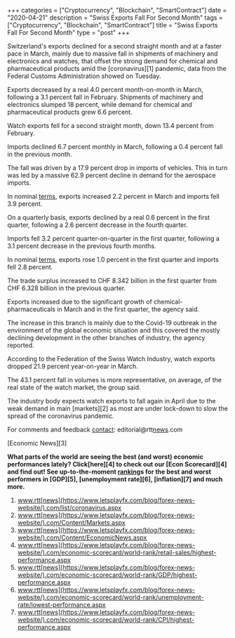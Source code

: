 +++
categories = ["Cryptocurrency", "Blockchain", "SmartContract"]
date = "2020-04-21"
description = "Swiss Exports Fall For Second Month"
tags = ["Cryptocurrency", "Blockchain", "SmartContract"]
title = "Swiss Exports Fall For Second Month"
type = "post"
+++

Switzerland's exports declined for a second straight month and at a
faster pace in March, mainly due to massive fall in shipments of
machinery and electronics and watches, that offset the strong demand for
chemical and pharmaceutical products amid the [coronavirus][1] pandemic,
data from the Federal Customs Administration showed on Tuesday.

Exports decreased by a real 4.0 percent month-on-month in March,
following a 3.1 percent fall in February. Shipments of machinery and
electronics slumped 18 percent, while demand for chemical and
pharmaceutical products grew 6.6 percent.

Watch exports fell for a second straight month, down 13.4 percent from
February.

Imports declined 6.7 percent monthly in March, following a 0.4 percent
fall in the previous month.

The fall was driven by a 17.9 percent drop in imports of vehicles. This
in turn was led by a massive 62.9 percent decline in demand for the
aerospace imports.

In nominal [terms](https://www.fintechee.com/terms/), exports increased 2.2 percent in March and imports
fell 3.9 percent.

On a quarterly basis, exports declined by a real 0.6 percent in the
first quarter, following a 2.6 percent decrease in the fourth quarter.

Imports fell 3.2 percent quarter-on-quarter in the first quarter,
following a 3.1 percent decrease in the previous fourth months.

In nominal [terms](https://www.fintechee.com/terms/), exports rose 1.0 percent in the first quarter and
imports fell 2.8 percent.

The trade surplus increased to CHF 8.342 billion in the first quarter
from CHF 6.328 billion in the previous quarter.

Exports increased due to the significant growth of chemical-
pharmaceuticals in March and in the first quarter, the agency said.

The increase in this branch is mainly due to the Covid-19 outbreak in
the environment of the global economic situation and this covered the
mostly declining development in the other branches of industry, the
agency reported.

According to the Federation of the Swiss Watch Industry, watch exports
dropped 21.9 percent year-on-year in March.

The 43.1 percent fall in volumes is more representative, on average, of
the real state of the watch market, the group said.

The industry body expects watch exports to fall again in April due to
the weak demand in main [markets][2] as most are under lock-down to slow
the spread of the coronavirus pandemic.

For comments and feedback [contact](https://www.playgroundfx.com/contact/): editorial@rtt[news](https://www.letsplayfx.com/blog/forex-news-website/).com

[Economic News][3]

 **What parts of the world are seeing the best (and worst) economic
performances lately? Click[here][4] to check out our [Econ Scorecard][4]
and find out! See up-to-the-moment [ranking](https://www.playgroundfx.com/blog/crypto-exchange-ranking/)s for the best and worst
performers in [GDP][5], [unemployment rate][6], [inflation][7] and much
more.**

   1. www.rtt[news](https://www.letsplayfx.com/blog/forex-news-website/).com/list/coronavirus.aspx
   2. www.rtt[news](https://www.letsplayfx.com/blog/forex-news-website/).com/Content/Markets.aspx
   3. www.rtt[news](https://www.letsplayfx.com/blog/forex-news-website/).com/Content/EconomicNews.aspx
   4. www.rtt[news](https://www.letsplayfx.com/blog/forex-news-website/).com/economic-scorecard/world-rank/retail-sales/highest-performance.aspx
   5. www.rtt[news](https://www.letsplayfx.com/blog/forex-news-website/).com/economic-scorecard/world-rank/GDP/highest-performance.aspx
   6. www.rtt[news](https://www.letsplayfx.com/blog/forex-news-website/).com/economic-scorecard/world-rank/unemployment-rate/lowest-performance.aspx
   7. www.rtt[news](https://www.letsplayfx.com/blog/forex-news-website/).com/economic-scorecard/world-rank/CPI/highest-performance.aspx